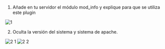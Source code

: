 1. Añade en tu servidor el módulo mod_info y explique para que se utiliza este plugin

![1](https://github.com/LucasFornaroli/DAW-DAW/assets/144775513/bf2adc57-c6a5-40b8-9ccf-b62b08db7f4a)

2. Oculta la versión del sistema y sistema de apache.

![2 1](https://github.com/LucasFornaroli/DAW-DAW/assets/144775513/03ae0b87-ab91-44ea-8b29-83dbf27bf54c)
![2 2](https://github.com/LucasFornaroli/DAW-DAW/assets/144775513/86ea4f6e-c5dc-44dd-a643-7b9b6df69ce5)
